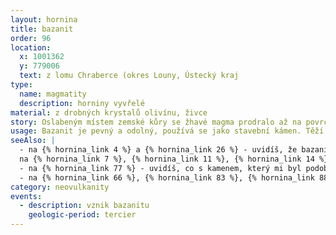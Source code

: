 ```yaml
---
layout: hornina
title: bazanit
order: 96
location:
  x: 1001362
  y: 779006
  text: z lomu Chraberce (okres Louny, Ústecký kraj
type:
  name: magmatity
  description: horniny vyvřelé
material: z drobných krystalů olivínu, živce
story: Oslabeným místem zemské kůry se žhavé magma prodralo až na povrch. Z řady sopek střídavě vytékala láva a vyletovala oblaka popela a kamenů. V přívodní dráze sopky - sopouchu - láva utuhla a vznikla pevná hornina - bazanit. Později eroze zničila sopečný kužel a méně odolné okolní horniny a odkryla pevný bazanitový sopouch. 
usage: Bazanit je pevný a odolný, používá se jako stavební kámen. Těží se v lomu, drtí se na menší kousky, které se pak třídí podle velikosti. Přidává se do betonových a asfaltových směsí pro stavební účely.
seeAlso: |
  - na {% hornina_link 4 %} a {% hornina_link 26 %} - uvidíš, že bazanity v terciéru vznikaly i na jiných místech a mohou vypadat různě
  na {% hornina_link 7 %}, {% hornina_link 11 %}, {% hornina_link 14 %}, {% hornina_link 27 %}, {% hornina_link 30 %}, {% hornina_link 37 %}, {% hornina_link 38 %}, {% hornina_link 57 %}, {% hornina_link 70 %} a {% hornina_link 78 %} - uvidíš, že výlevné vyvřeliny vznikaly v různých obdobích a v různých prostředích a že mohou mít mnoho podob
  - na {% hornina_link 77 %} - uvidíš, co s kamenem, který mi byl podobný udělala slabá metamorfóza
  - na {% hornina_link 66 %}, {% hornina_link 83 %}, {% hornina_link 88 %} a {% hornina_link 95 %} - uvidíš, jak vypadají kameny, které se mi kdysi podobaly a prošly silnou metamorfózou 
category: neovulkanity
events:
  - description: vznik bazanitu
    geologic-period: tercier
---
```



